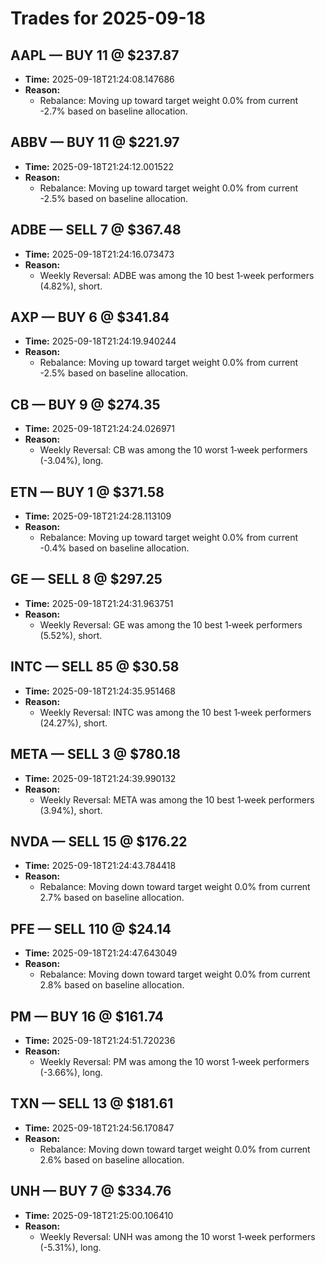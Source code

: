# Trades for 2025-09-18

## AAPL — BUY 11 @ $237.87
- **Time:** 2025-09-18T21:24:08.147686
- **Reason:**
  - Rebalance: Moving up toward target weight 0.0% from current -2.7% based on baseline allocation.

## ABBV — BUY 11 @ $221.97
- **Time:** 2025-09-18T21:24:12.001522
- **Reason:**
  - Rebalance: Moving up toward target weight 0.0% from current -2.5% based on baseline allocation.

## ADBE — SELL 7 @ $367.48
- **Time:** 2025-09-18T21:24:16.073473
- **Reason:**
  - Weekly Reversal: ADBE was among the 10 best 1‑week performers (4.82%), short.

## AXP — BUY 6 @ $341.84
- **Time:** 2025-09-18T21:24:19.940244
- **Reason:**
  - Rebalance: Moving up toward target weight 0.0% from current -2.5% based on baseline allocation.

## CB — BUY 9 @ $274.35
- **Time:** 2025-09-18T21:24:24.026971
- **Reason:**
  - Weekly Reversal: CB was among the 10 worst 1‑week performers (-3.04%), long.

## ETN — BUY 1 @ $371.58
- **Time:** 2025-09-18T21:24:28.113109
- **Reason:**
  - Rebalance: Moving up toward target weight 0.0% from current -0.4% based on baseline allocation.

## GE — SELL 8 @ $297.25
- **Time:** 2025-09-18T21:24:31.963751
- **Reason:**
  - Weekly Reversal: GE was among the 10 best 1‑week performers (5.52%), short.

## INTC — SELL 85 @ $30.58
- **Time:** 2025-09-18T21:24:35.951468
- **Reason:**
  - Weekly Reversal: INTC was among the 10 best 1‑week performers (24.27%), short.

## META — SELL 3 @ $780.18
- **Time:** 2025-09-18T21:24:39.990132
- **Reason:**
  - Weekly Reversal: META was among the 10 best 1‑week performers (3.94%), short.

## NVDA — SELL 15 @ $176.22
- **Time:** 2025-09-18T21:24:43.784418
- **Reason:**
  - Rebalance: Moving down toward target weight 0.0% from current 2.7% based on baseline allocation.

## PFE — SELL 110 @ $24.14
- **Time:** 2025-09-18T21:24:47.643049
- **Reason:**
  - Rebalance: Moving down toward target weight 0.0% from current 2.8% based on baseline allocation.

## PM — BUY 16 @ $161.74
- **Time:** 2025-09-18T21:24:51.720236
- **Reason:**
  - Weekly Reversal: PM was among the 10 worst 1‑week performers (-3.66%), long.

## TXN — SELL 13 @ $181.61
- **Time:** 2025-09-18T21:24:56.170847
- **Reason:**
  - Rebalance: Moving down toward target weight 0.0% from current 2.6% based on baseline allocation.

## UNH — BUY 7 @ $334.76
- **Time:** 2025-09-18T21:25:00.106410
- **Reason:**
  - Weekly Reversal: UNH was among the 10 worst 1‑week performers (-5.31%), long.


